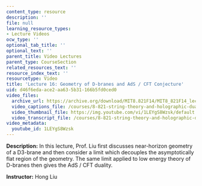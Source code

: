```yaml
---
content_type: resource
description: ''
file: null
learning_resource_types:
- Lecture Videos
ocw_type: ''
optional_tab_title: ''
optional_text: ''
parent_title: Video Lectures
parent_type: CourseSection
related_resources_text: ''
resource_index_text: ''
resourcetype: Video
title: 'Lecture 16: Geometry of D-branes and AdS / CFT Conjecture'
uid: d46f6eda-ace2-aa63-5b31-166b5fd0ced0
video_files:
  archive_url: https://archive.org/download/MIT8.821F14/MIT8_821F14_lec16_300k.mp4
  video_captions_file: /courses/8-821-string-theory-and-holographic-duality-fall-2014/d8dd839335335c39b29bf99398a37853_1LEYgS8Wzsk.vtt
  video_thumbnail_file: https://img.youtube.com/vi/1LEYgS8Wzsk/default.jpg
  video_transcript_file: /courses/8-821-string-theory-and-holographic-duality-fall-2014/ebe08b128f1ad5fd0efc02810ef9fd82_1LEYgS8Wzsk.pdf
video_metadata:
  youtube_id: 1LEYgS8Wzsk
---
```


**Description:** In this lecture, Prof. Liu first discusses near-horizon geometry of a D3-brane and then consider a limit which decouples the asymptotically flat region of the geometry. The same limit applied to low energy theory of D-branes then gives the AdS / CFT duality.

**Instructor:** Hong Liu